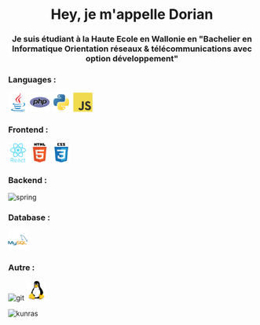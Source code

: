 <h1 align="center">Hey, je m'appelle Dorian</h1>
<h3 align="center">Je suis étudiant à la Haute Ecole en Wallonie en "Bachelier en Informatique Orientation réseaux & télécommunications avec option développement"</h3>

<h3 align="left">Languages :</h3>
<p align="left">
        <img src="https://raw.githubusercontent.com/devicons/devicon/master/icons/java/java-original.svg" alt="java" width="40" height="40"/>
        <img src="https://raw.githubusercontent.com/devicons/devicon/master/icons/php/php-original.svg" alt="php" width="40" height="40"/>
        <img src="https://raw.githubusercontent.com/devicons/devicon/master/icons/python/python-original.svg" alt="python" width="40" height="40"/>
        <img src="https://raw.githubusercontent.com/devicons/devicon/master/icons/javascript/javascript-original.svg" alt="javascript" width="40" height="40"/>
</p>
<h3 align="left">Frontend : </h3>
    <p align="left">
        <img src="https://raw.githubusercontent.com/devicons/devicon/master/icons/react/react-original-wordmark.svg" alt="react" width="40" height="40"/>
        <img src="https://raw.githubusercontent.com/devicons/devicon/master/icons/html5/html5-original-wordmark.svg" alt="html5" width="40" height="40"/>
        <img src="https://raw.githubusercontent.com/devicons/devicon/master/icons/css3/css3-original-wordmark.svg" alt="css3" width="40" height="40"/>
    </p>
<h3 align="left">Backend : </h3>
    <p align="left">
        <img src="https://www.vectorlogo.zone/logos/springio/springio-icon.svg" alt="spring" width="40" height="40"/>
    </p>
<h3 align="left">Database : </h3>
    <p align="left">
        <img src="https://raw.githubusercontent.com/devicons/devicon/master/icons/mysql/mysql-original-wordmark.svg" alt="mysql" width="40" height="40"/>
    </p>
<h3 align="left"> Autre : </h3>
    <p align="left">
        <img src="https://www.vectorlogo.zone/logos/git-scm/git-scm-icon.svg" alt="git" width="40" height="40"/>
        <img src="https://raw.githubusercontent.com/devicons/devicon/master/icons/linux/linux-original.svg" alt="linux" width="40" height="40"/>
    </p>

<p>
    <img align="center" src="https://github-readme-stats.vercel.app/api/top-langs?username=kunras&show_icons=true&locale=en&layout=compact" alt="kunras" />
</p>
